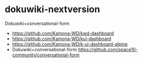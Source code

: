 # dokuwiki-nextversion
Dokuwiki+conversational-form

- https://github.com/Kamona-WD/kwd-dashboard
- https://github.com/Kamona-WD/kui-dashboard
- https://github.com/Kamona-WD/k-ui-dashboard-alpine
- Dokuwiki+conversational-form https://github.com/space10-community/conversational-form

